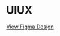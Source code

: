 # UIUX

[View Figma Design](https://www.figma.com/design/q4Hg6N7GHBFDT5HkfjiygF/Social-Networking-Platform---WhatsApp?node-id=0-1&t=1xu68ZZkmLKhwfaa-1)
